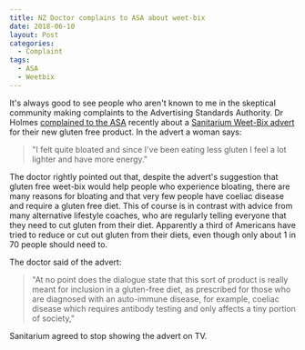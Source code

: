 ```yaml
---
title: NZ Doctor complains to ASA about weet-bix
date: 2018-06-10
layout: Post
categories:
  - Complaint
tags:
  - ASA
  - Weetbix
---
```


It's always good to see people who aren't known to me in the skeptical community making complaints to the Advertising Standards Authority. Dr Holmes [complained to the ASA](http://www.asa.co.nz//backend/documents/2018/05/11/18135.pdf) recently about a [Sanitarium Weet-Bix advert](https://www.nzherald.co.nz/business/news/article.cfm?c_id=3&objectid=12065533) for their new gluten free product. In the advert a woman says:

<!-- more -->

> "I felt quite bloated and since I've been eating less gluten I feel a lot lighter and have more energy."

The doctor rightly pointed out that, despite the advert's suggestion that gluten free weet-bix would help people who experience bloating, there are many reasons for bloating and that very few people have coeliac disease and require a gluten free diet. This of course is in contrast with advice from many alternative lifestyle coaches, who are regularly telling everyone that they need to cut gluten from their diet. Apparently a third of Americans have tried to reduce or cut out gluten from their diets, even though only about 1 in 70 people should need to.

The doctor said of the advert:

> "At no point does the dialogue state that this sort of product is really meant for inclusion in a gluten-free diet, as prescribed for those who are diagnosed with an auto-immune disease, for example, coeliac disease which requires antibody testing and only affects a tiny portion of society,"

Sanitarium agreed to stop showing the advert on TV.
